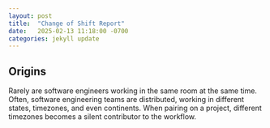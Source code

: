 ```yaml
---
layout: post
title:  "Change of Shift Report"
date:   2025-02-13 11:18:00 -0700
categories: jekyll update
---
```


## Origins

Rarely are software engineers working in the same room at the same time. Often, software engineering teams are distributed, working in different states, timezones, and even continents. When pairing on a project, different timezones becomes a silent contributor to the workflow.